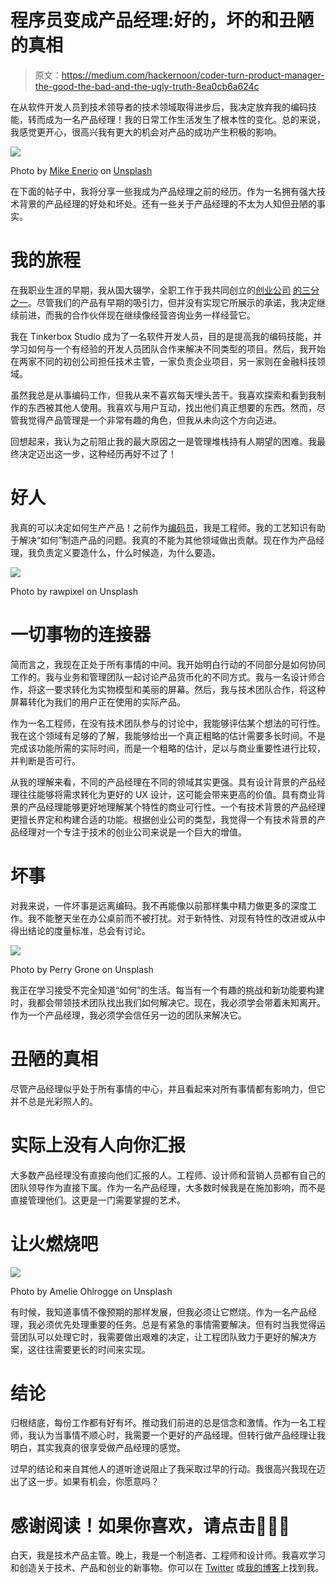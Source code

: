 # 程序员变成产品经理:好的，坏的和丑陋的真相

> 原文：<https://medium.com/hackernoon/coder-turn-product-manager-the-good-the-bad-and-the-ugly-truth-8ea0cb6a624c>

在从软件开发人员到技术领导者的技术领域取得进步后，我决定放弃我的编码技能，转而成为一名产品经理！我的日常工作生活发生了根本性的变化。总的来说，我感觉更开心，很高兴我有更大的机会对产品的成功产生积极的影响。

![](img/7db0e1bb1fc01b31c4be2215ecb9f9fe.png)

Photo by [Mike Enerio](https://unsplash.com/photos/H58bnmnedTc?utm_source=unsplash&utm_medium=referral&utm_content=creditCopyText) on [Unsplash](https://unsplash.com/search/photos/crossroads?utm_source=unsplash&utm_medium=referral&utm_content=creditCopyText)

在下面的帖子中，我将分享一些我成为产品经理之前的经历。作为一名拥有强大技术背景的产品经理的好处和坏处。还有一些关于产品经理的不太为人知但丑陋的事实。

# 我的旅程

在我职业生涯的早期，我从国大辍学，全职工作于我共同创立的[创业公司](https://hackernoon.com/tagged/startup) [的三分之一](https://onethird.co/)。尽管我们的产品有早期的吸引力，但并没有实现它所展示的承诺，我决定继续前进，而我的合作伙伴现在继续像经营咨询业务一样经营它。

我在 Tinkerbox Studio 成为了一名软件开发人员，目的是提高我的编码技能，并学习如何与一个有经验的开发人员团队合作来解决不同类型的项目。然后，我开始在两家不同的初创公司担任技术主管，一家负责企业项目，另一家则在金融科技领域。

虽然我总是从事编码工作，但我从来不喜欢每天埋头苦干。我喜欢探索和看到我制作的东西被其他人使用。我喜欢与用户互动，找出他们真正想要的东西。然而，尽管我觉得产品管理是一个非常有趣的角色，但我从未向这个方向迈进。

回想起来，我认为之前阻止我的最大原因之一是管理堆栈持有人期望的困难。我最终决定迈出这一步，这种经历再好不过了！

# 好人

我真的可以决定如何生产产品！之前作为[编码员](https://hackernoon.com/tagged/coder)，我是工程师。我的工艺知识有助于解决“如何”制造产品的问题。我真的不能为其他领域做出贡献。现在作为产品经理，我负责定义要造什么，什么时候造，为什么要造。

![](img/4a9a11ed1861612cafa2eb592c7a0a94.png)

Photo by rawpixel on Unsplash

# 一切事物的连接器

简而言之，我现在正处于所有事情的中间。我开始明白行动的不同部分是如何协同工作的。我与业务和管理团队一起讨论产品货币化的不同方式。我与一名设计师合作，将这一要求转化为实物模型和美丽的屏幕。然后，我与技术团队合作，将这种屏幕转化为我们的用户正在使用的实际产品。

作为一名工程师，在没有技术团队参与的讨论中，我能够评估某个想法的可行性。我在这个领域有足够的了解，我能够给出一个真正粗略的估计需要多长时间。不是完成该功能所需的实际时间，而是一个粗略的估计，足以与商业重要性进行比较，并判断是否可行。

从我的理解来看，不同的产品经理在不同的领域其实更强。具有设计背景的产品经理往往能够将需求转化为更好的 UX 设计，这可能会带来更高的价值。具有商业背景的产品经理能够更好地理解某个特性的商业可行性。一个有技术背景的产品经理更擅长界定和构建合适的功能。根据创业公司的类型，我觉得一个有技术背景的产品经理对一个专注于技术的创业公司来说是一个巨大的增值。

# 坏事

对我来说，一件坏事是远离编码。我不再能像以前那样集中精力做更多的深度工作。我不能整天坐在办公桌前而不被打扰。对于新特性、对现有特性的改进或从中得出结论的度量标准，总会有讨论。

![](img/50513155f3cc6b1856ce72dc4420b1ba.png)

Photo by Perry Grone on Unsplash

我正在学习接受不完全知道“如何”的生活。每当有一个有趣的挑战和新功能要构建时，我都会带领技术团队找出我们如何解决它。现在，我必须学会带着未知离开。作为一个产品经理，我必须学会信任另一边的团队来解决它。

# 丑陋的真相

尽管产品经理似乎处于所有事情的中心，并且看起来对所有事情都有影响力，但它并不总是光彩照人的。

# 实际上没有人向你汇报

大多数产品经理没有直接向他们汇报的人。工程师、设计师和营销人员都有自己的团队领导作为直接下属。作为一名产品经理，大多数时候我是在施加影响，而不是直接管理他们。这更是一门需要掌握的艺术。

# 让火燃烧吧

![](img/7113e186f2a7b6da620fa85b6f852daa.png)

Photo by Amelie Ohlrogge on Unsplash

有时候，我知道事情不像预期的那样发展，但我必须让它燃烧。作为一名产品经理，我必须优先处理重要的任务。总是有紧急的事情需要解决。但有时当我觉得运营团队可以处理它时，我需要做出艰难的决定，让工程团队致力于更好的解决方案，这往往需要更长的时间来实现。

# 结论

归根结底，每份工作都有好有坏。推动我们前进的总是信念和激情。作为一名工程师，我认为当事情不顺心时，我需要一个更好的产品经理。但转行做产品经理让我明白，其实我真的很享受做产品经理的感觉。

过早的结论和来自其他人的道听途说阻止了我采取过早的行动。我很高兴我现在迈出了这一步。如果有机会，你愿意吗？

# 感谢阅读！如果你喜欢，请点击👏👏👏

白天，我是技术产品主管。晚上，我是一个制造者、工程师和设计师。我喜欢学习和创造关于技术、产品和创业的新事物。你可以在 [Twitter](https://twitter.com/Zaccc123) 或[我的博客](https://zackwan.app)上找到我。